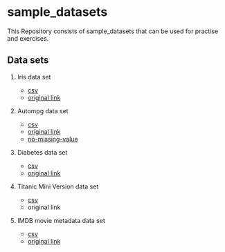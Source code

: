# sample_datasets
This Repository consists of sample_datasets that can be used for practise and exercises.

## Data sets 
1. Iris data set
	* [csv](https://raw.githubusercontent.com/rahul96rajan/sample_datasets/master/iris.csv)
	* [original link](https://archive.ics.uci.edu/ml/datasets/iris)

2. Autompg data set
	* [csv](https://raw.githubusercontent.com/rahul96rajan/sample_datasets/master/auto-mpg.csv)
	* [original link](https://archive.ics.uci.edu/ml/datasets/auto+mpg)
	* [no-missing-value](https://raw.githubusercontent.com/rahul96rajan/sample_datasets/master/auto-mpg-no-missing-value.csv)
	
3. Diabetes data set
	* [csv](https://raw.githubusercontent.com/rahul96rajan/sample_datasets/master/diabetes.csv)
	* [original link](https://www.kaggle.com/uciml/pima-indians-diabetes-database)

4. Titanic Mini Version data set
	* [csv](https://raw.githubusercontent.com/rahul96rajan/sample_datasets/master/Titanic_Smaller_Ver.csv)
	* original link

5.  IMDB movie metadata data set
	* [csv](https://raw.githubusercontent.com/rahul96rajan/sample_datasets/master/movie_metadata.csv)
	* [original link](https://www.kaggle.com/carolzhangdc/imdb-5000-movie-dataset) 
